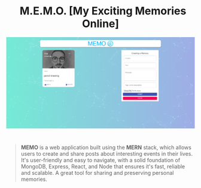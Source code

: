 <h1 align="center">  &nbsp; M.E.M.O. [My Exciting Memories Online] </h1>

  <img src="https://raw.githubusercontent.com/dicucristiann/memoApp/master/client/public/images/MEMO%201.png">

<h1></h1>

><b>MEMO</b> is a web application built using the <b>MERN</b> stack, which allows users to create and share posts about interesting events in their lives.
It's user-friendly and easy to navigate, with a solid foundation of MongoDB, Express, React, and Node that ensures it's fast, reliable and scalable.
A great tool for sharing and preserving personal memories.
